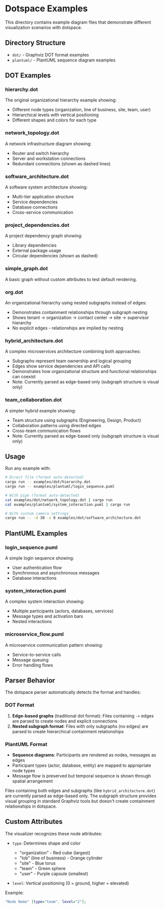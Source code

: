 # Dotspace Examples

This directory contains example diagram files that demonstrate different visualization scenarios with dotspace.

## Directory Structure

- `dot/` - Graphviz DOT format examples
- `plantuml/` - PlantUML sequence diagram examples

## DOT Examples

### hierarchy.dot
The original organizational hierarchy example showing:
- Different node types (organization, line of business, site, team, user)
- Hierarchical levels with vertical positioning
- Different shapes and colors for each type

### network_topology.dot
A network infrastructure diagram showing:
- Router and switch hierarchy
- Server and workstation connections
- Redundant connections (shown as dashed lines)

### software_architecture.dot
A software system architecture showing:
- Multi-tier application structure
- Service dependencies
- Database connections
- Cross-service communication

### project_dependencies.dot
A project dependency graph showing:
- Library dependencies
- External package usage
- Circular dependencies (shown as dashed)

### simple_graph.dot
A basic graph without custom attributes to test default rendering.

### org.dot
An organizational hierarchy using nested subgraphs instead of edges:
- Demonstrates containment relationships through subgraph nesting
- Shows tenant → organization → contact center → site → supervisor hierarchy
- No explicit edges - relationships are implied by nesting

### hybrid_architecture.dot
A complex microservices architecture combining both approaches:
- Subgraphs represent team ownership and logical grouping
- Edges show service dependencies and API calls
- Demonstrates how organizational structure and functional relationships can coexist
- Note: Currently parsed as edge-based only (subgraph structure is visual only)

### team_collaboration.dot
A simpler hybrid example showing:
- Team structure using subgraphs (Engineering, Design, Product)
- Collaboration patterns using directed edges
- Cross-team communication flows
- Note: Currently parsed as edge-based only (subgraph structure is visual only)

## Usage

Run any example with:

```bash
# Direct file (format auto-detected)
cargo run -- examples/dot/hierarchy.dot
cargo run -- examples/plantuml/login_sequence.puml

# With pipe (format auto-detected)
cat examples/dot/network_topology.dot | cargo run
cat examples/plantuml/system_interaction.puml | cargo run

# With custom camera settings
cargo run -- -d 30 -s 8 examples/dot/software_architecture.dot
```

## PlantUML Examples

### login_sequence.puml
A simple login sequence showing:
- User authentication flow
- Synchronous and asynchronous messages
- Database interactions

### system_interaction.puml
A complex system interaction showing:
- Multiple participants (actors, databases, services)
- Message types and activation bars
- Nested interactions

### microservice_flow.puml
A microservice communication pattern showing:
- Service-to-service calls
- Message queuing
- Error handling flows

## Parser Behavior

The dotspace parser automatically detects the format and handles:

### DOT Format
1. **Edge-based graphs** (traditional dot format): Files containing `->` edges are parsed to create nodes and explicit connections
2. **Nested subgraph format**: Files with only subgraphs (no edges) are parsed to create hierarchical containment relationships

### PlantUML Format
- **Sequence diagrams**: Participants are rendered as nodes, messages as edges
- Participant types (actor, database, entity) are mapped to appropriate node types
- Message flow is preserved but temporal sequence is shown through spatial arrangement

Files containing both edges and subgraphs (like `hybrid_architecture.dot`) are currently parsed as edge-based only. The subgraph structure provides visual grouping in standard Graphviz tools but doesn't create containment relationships in dotspace.

## Custom Attributes

The visualizer recognizes these node attributes:

- `type`: Determines shape and color
  - "organization" - Red cube (largest)
  - "lob" (line of business) - Orange cylinder
  - "site" - Blue torus
  - "team" - Green sphere
  - "user" - Purple capsule (smallest)
  
- `level`: Vertical positioning (0 = ground, higher = elevated)

Example:
```dot
"Node Name" [type="team", level="2"];
```